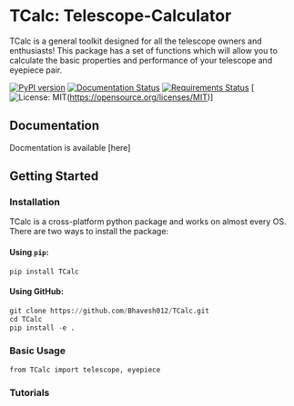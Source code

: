 # TCalc: Telescope-Calculator

TCalc is a general toolkit designed for all the telescope owners and enthusiasts! This package has a set of functions which will allow you to calculate the basic properties and performance of your telescope and eyepiece pair.

[![PyPI version](https://badge.fury.io/py/TCalc.svg)](https://badge.fury.io/py/TCalc)
[![Documentation Status](https://readthedocs.org/projects/telescope-calculator/badge/?version=latest)](https://telescope-calculator.readthedocs.io/en/latest/?badge=latest)
[![Requirements Status](https://requires.io/github/Bhavesh012/TCalc/requirements.svg?branch=main)](https://requires.io/github/Bhavesh012/TCalc/requirements/?branch=main)
[![License: MIT](https://img.shields.io/badge/License-MIT-brightgreen.svg)(https://opensource.org/licenses/MIT)]

<!-- add badges from pypistats, travis.ci, coveralls.io -->

## Documentation

Docmentation is available [here] <!-- (http://radvel.readthedocs.io/) -->

## Getting Started

### Installation

TCalc is a cross-platform python package and works on almost every OS. There are two ways to install the package:

#### Using `pip`:
`pip install TCalc`

#### Using GitHub:
```python
git clone https://github.com/Bhavesh012/TCalc.git
cd TCalc
pip install -e .
```

### Basic Usage
`from TCalc import telescope, eyepiece`

### Tutorials
